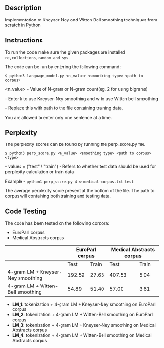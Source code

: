 ## Description 

Implementation of Kneyser-Ney and Witten Bell smoothing techniques from scratch in Python

## Instructions

To run the code make sure the given packages are installed  `re,collections,random and sys`.

The code can be run by entering the following command:

`$ python3 language_model.py <n_value> <smoothing type> <path to corpus> `

<n_value> - Value of N-gram or N-gram count(eg. 2 for using bigrams)

<smoothing type> - Enter k to use Kneyser-Ney smoothing and w to use Witten bell smoothing

<path to corpus> - Replace this with path to the file containing training data.

You are allowed to enter only one sentence at a time.

## Perplexity 

The perplexity scores can be found by running the perp_score.py file.

`$ python3 perp_score.py <n_value> <smoothing type> <path to corpus>  <type>`

<type> - values = ("test" / "train") - Refers to whether test data should be used for perplexity calculation or train data

Example - `python3 perp_score.py 4 w medical-corpus.txt test` 

The average perplexity score present at the bottom of the file. The path to corpus will containing both training and testing data.

## Code Testing

The code has been tested on the following corpora:
- EuroParl corpus
- Medical Abstracts corpus

<table>
    <thead>
        <tr>
            <th> </th>
            <th colspan=2>EuroParl corpus</th>
            <th colspan=2>Medical Abstracts corpus</th>
        </tr>
    </thead>
    <tbody>
        <tr>
            <td> </td>
            <td>Test</td>
            <td>Train</td>
            <td>Test</td>
            <td>Train</td>
        </tr>
        <tr>
            <td>4-gram LM + Kneyser-Ney smoothing</td>
            <td>192.59</td>
            <td>27.63</td>
            <td>407.53</td>
            <td>5.04</td>
        </tr>
        <tr>
            <td>4-gram LM + Witten-Bell smoothing</td>
            <td>54.89</td>
            <td>51.40</td>
            <td>57.00</td>
            <td>3.61</td>
        </tr>
    </tbody>
</table>

- **LM_1**: tokenization + 4-gram LM + Kneyser-Ney smoothing on EuroParl corpus
- **LM_2**: tokenization + 4-gram LM + Witten-Bell smoothing on EuroParl corpus
- **LM_3**: tokenization + 4-gram LM + Kneyser-Ney smoothing on Medical Abstracts corpus
- **LM_4**: tokenization + 4-gram LM + Witten-Bell smoothing on Medical Abstracts corpus


